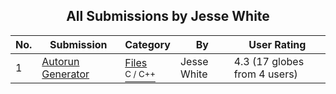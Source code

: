 ﻿<div align="center">

## All Submissions by Jesse White

</div>

No.  | Submission | Category | By   | User Rating
---- | ---------- | -------- | ---- | -----------
1 | [Autorun Generator<br />](https://github.com/Planet-Source-Code/jesse-white-autorun-generator__3-4562) | [Files<br /><sup>C / C++</sup>](../ByCategory/files__3-2.md) | Jesse White | 4.3 (17 globes from 4 users)
